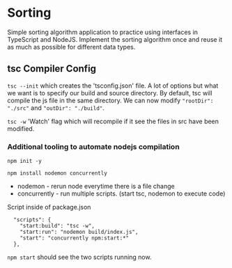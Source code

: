 # Sorting
Simple sorting algorithm application to practice using interfaces in TypeScript and NodeJS. Implement the sorting algorithm once and reuse it as much as possible for different data types.

## tsc Compiler Config
`tsc --init` which creates the 'tsconfig.json' file. A lot of options but what we want is to specify our build and source directory. By default, tsc will compile the js file in the same directory.
We can now modify `"rootDir": "./src"` and `"outDir": "./build"`.

`tsc -w` 'Watch' flag which will recompile if it see the files in src have been modified.

### Additional tooling to automate nodejs compilation
`npm init -y`

`npm install nodemon concurrently` 
- nodemon - rerun node everytime there is a file change
- concurrently - run multiple scripts. (start tsc, nodemon to execute code)

Script inside of package.json
```
  "scripts": {
    "start:build": "tsc -w",
    "start:run": "nodemon build/index.js",
    "start": "concurrently npm:start:*"
  },
```

`npm start` should see the two scripts running now.